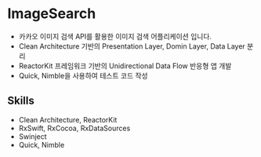 # ImageSearch
- 카카오 이미지 검색 API를 활용한 이미지 검색 어플리케이션 입니다.
- Clean Architecture 기반의 Presentation Layer, Domin Layer, Data Layer 분리
- ReactorKit 프레임워크 기반의 Unidirectional Data Flow 반응형 앱 개발
- Quick, Nimble을 사용하여 테스트 코드 작성

## Skills 
- Clean Architecture, ReactorKit 
- RxSwift, RxCocoa, RxDataSources
- Swinject
- Quick, Nimble
